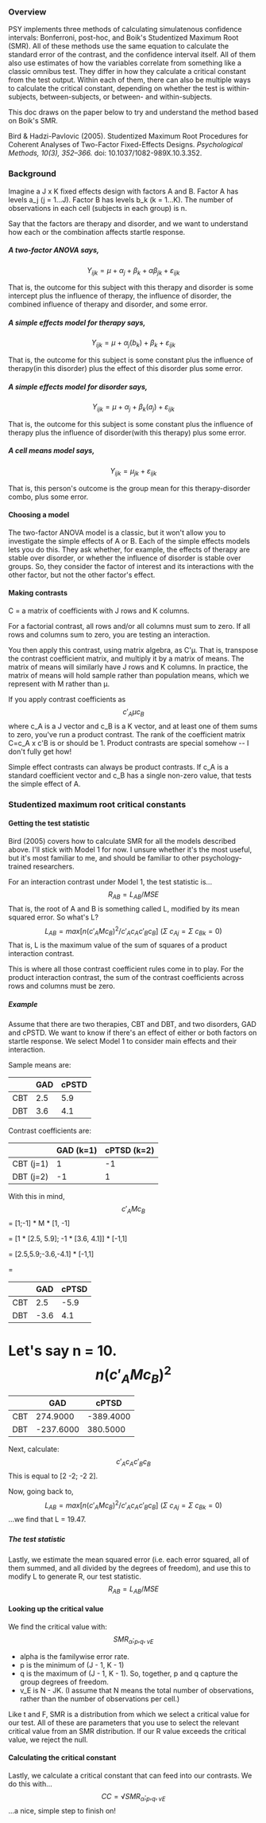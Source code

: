 ### Overview

PSY implements three methods of calculating simulatenous confidence intervals: Bonferroni, post-hoc, and Boik's Studentized Maximum Root (SMR). All of these methods use the same equation to calculate the standard error of the contrast, and the confidence interval itself. All of them also use estimates of how the variables correlate from something like a classic omnibus test. They differ in how they calculate a critical constant from the test output. Within each of them, there can also be multiple ways to calculate the critical constant, depending on whether the test is within-subjects, between-subjects, or between- and within-subjects.

This doc draws on the paper below to try and understand the method based on Boik's SMR. 

Bird & Hadzi-Pavlovic (2005). Studentized Maximum Root Procedures for Coherent Analyses of Two-Factor Fixed-Effects Designs. *Psychological Methods, 10(3), 352–366.* doi: 10.1037/1082-989X.10.3.352.

### Background

Imagine a J x K fixed effects design with factors A and B. Factor A has levels a_j (j = 1...J). Factor B has levels b_k (k = 1...K). The number of observations in each cell (subjects in each group) is n. 

Say that the factors are therapy and disorder, and we want to understand how each or the combination affects startle response.

##### A two-factor ANOVA says, 

$$
Y{_i}{_j}{_k} =  μ + α_j + β_k + αβ{_j}{_k} + ε{_i}{_j}{_k}
$$

That is, the outcome for this subject with this therapy and disorder is some intercept plus the influence of therapy, the influence of disorder, the combined influence of therapy and disorder, and some error.

##### A simple effects model for therapy says,

$$
Y{_i}{_j}{_k} = μ + α_j(b_k) + β_k + ε{_i}{_j}{_k}
$$



That is, the outcome for this subject is some constant plus the influence of therapy(in this disorder) plus the effect of this disorder plus some error.

##### A simple effects model for disorder says,

$$
Y{_i}{_j}{_k} = μ + α_j + β_k(a_j) + ε{_i}{_j}{_k}
$$





That is, the outcome for this subject is some constant plus the influence of therapy plus the influence of disorder(with this therapy) plus some error.

##### A cell means model says,

$$
Y{_i}{_j}{_k} = μ{_j}{_k} + ε{_i}{_j}{_k}
$$



That is, this person's outcome is the group mean for this therapy-disorder combo, plus some error.

#### Choosing a model

The two-factor ANOVA model is a classic, but it won't allow you to investigate the simple effects of A or B. Each of the simple effects models lets you do this. They ask whether, for example, the effects of therapy are stable over disorder, or whether the influence of disorder is stable over groups. So, they consider the factor of interest and its interactions with the other factor, but not the other factor's effect.

#### Making contrasts

C = a matrix of coefficients with J rows and K columns. 

For a factorial contrast, all rows and/or all columns must sum to zero. If all rows and columns sum to zero, you are testing an interaction.

You then apply this contrast, using matrix algebra, as C'μ. That is, transpose the contrast coefficient matrix, and multiply it by a matrix of means. The matrix of means will similarly have J rows and K columns. In practice, the matrix of means will hold sample rather than population means, which we represent with M rather than μ.

If you apply contrast coefficients as 
$$
c'_Aμc_B
$$
where c_A is a J vector and c_B is a K vector, and at least one of them sums to zero, you've run a product contrast. The rank of the coefficient matrix C=c_A x c'B is or should be 1. Product contrasts are special somehow -- I don't fully get how!

Simple effect contrasts can always be product contrasts. If c_A is a standard coefficient vector and c_B has a single non-zero value, that tests the simple effect of A.

### Studentized maximum root critical constants

#### Getting the test statistic

Bird (2005) covers how to calculate SMR for all the models described above. I'll stick with Model 1 for now. I unsure whether it's the most useful, but it's most familiar to me, and should be familiar to other psychology-trained researchers.

For an interaction contrast under Model 1, the test statistic is...
$$
R{_A}{_B} = L{_A}{_B} / MSE
$$
That is, the root of A and B is something called L, modified by its mean squared error. So what's L?
$$
L{_A}{_B} = max [n(c'_AMc_B)^2 / c'_Ac_Ac'_Bc_B] ~(Σ~c{_A}_j = Σ~c{_B}_k = 0)
$$
That is, L is the maximum value of the sum of squares of a product interaction contrast.

This is where all those contrast coefficient rules come in to play. For the product interaction contrast, the sum of the contrast coefficients across rows and columns must be zero.

##### Example

Assume that there are two therapies, CBT and DBT, and two disorders, GAD and cPSTD. We want to know if there's an effect of either or both factors on startle response. We select Model 1 to consider main effects and their interaction. 

Sample means are:

|      | GAD  | cPSTD |
| ---- | ---- | ----- |
| CBT  | 2.5  | 5.9   |
| DBT  | 3.6  | 4.1   |

Contrast coefficients are:

|           | GAD (k=1) | cPTSD (k=2) |
| --------- | --------- | ----------- |
| CBT (j=1) | 1         | -1          |
| DBT (j=2) | -1        | 1           |

With this in mind, 
$$
c'_AMc_B
$$
 = [1;-1] * M * [1, -1]

= [1 * [2.5, 5.9]; -1 * [3.6, 4.1]] * [-1,1]

= [2.5,5.9;-3.6,-4.1] * [-1,1]

= 

|      | GAD  | cPTSD |
| ---- | ---- | ----- |
| CBT  | 2.5  | -5.9  |
| DBT  | -3.6 | 4.1   |

Let's say n = 10.
$$
n (c'_AMc_B)^2
$$
= 

|      | GAD       | cPTSD     |
| ---- | --------- | --------- |
| CBT  | 274.9000  | -389.4000 |
| DBT  | -237.6000 | 380.5000  |

Next, calculate:
$$
c'_Ac_Ac'_Bc_B
$$
This is equal to [2 -2; -2 2].

Now, going back to,
$$
L{_A}{_B} = max [n(c'_AMc_B)^2 / c'_Ac_Ac'_Bc_B] ~(Σ~c{_A}_j = Σ~c{_B}_k = 0)
$$
...we find that L = 19.47.

##### 

##### The test statistic

Lastly, we estimate the mean squared error (i.e. each error squared, all of them summed, and all divided by the degrees of freedom), and use this to modify L to generate R, our test statistic. 
$$
R{_A}{_B} = L{_A}{_B} / MSE
$$


#### Looking up the critical value

We find the critical value with:
$$
SMR{_α};_p,_q,{_v}_E
$$

- alpha is the familywise error rate. 
- p is the minimum of (J - 1, K - 1)
- q is the maximum of (J - 1, K - 1). So, together, p and q capture the group degrees of freedom.
- v_E is N - JK. (I assume that N means the total number of observations, rather than the number of observations per cell.)

Like t and F, SMR is a distribution from which we select a critical value for our test. All of these are parameters that you use to select the relevant critical value from an SMR distribution. If our R value exceeds the critical value, we reject the null.

#### Calculating the critical constant

Lastly, we calculate a critical constant that can feed into our contrasts. We do this with...
$$
CC = √ SMR{_α};_p,_q,{_v}_E
$$
...a nice, simple step to finish on!